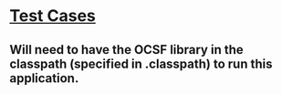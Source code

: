 # [Test Cases](TestCases.md)

## Will need to have the OCSF library in the classpath (specified in .classpath) to run this application.

